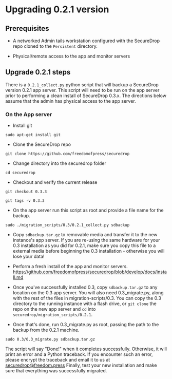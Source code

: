 # Upgrading 0.2.1 version

## Prerequisites

* A networked Admin tails workstation configured with the SecureDrop repo cloned to the `Persistent` directory.

* Physical/remote access to the app and monitor servers

## Upgrade 0.2.1 steps

There is a `0.2.1_collect.py` python script that will backup a SecureDrop version 0.2.1 app server. This script will need to be run on the app server prior to performing a clean install of SecureDrop 0.3.x. The directions below assume that the admin has physical access to the app server.

### On the App server

* Install git

`sudo apt-get install git`

* Clone the SecureDrop repo

`git clone https://github.com/freedomofpress/securedrop`

* Change directory into the securedrop folder

`cd securedrop`

* Checkout and verify the current release

`git checkout 0.3.3`

`git tags -v 0.3.3`

* On the app server run this script as root and provide a file name for the backup.

`sudo ./migration_scripts/0.3/0.2.1_collect.py sdbackup`

* Copy `sdbackup.tar.gz` to removable media and transfer it to the  new instance's app server. If you are re-using the same hardware for  your 0.3 installation as you did for 0.2.1, make sure you copy this file  to a external media before beginning the 0.3 installation - otherwise  you will lose your data!

* Perform a fresh install of the app and monitor servers. https://github.com/freedomofpress/securedrop/blob/develop/docs/install.md

* Once you've successfully installed 0.3, copy `sdbackup.tar.gz` to any location on the 0.3 app server. You will also need 0.3_migrate.py, along with the rest of the files in migration-scripts/0.3. You can copy the 0.3 directory to the running instance with a flash drive, or `git clone` the repo on the new app server and `cd` into `securedrop/migration_scripts/0.2.1`.

* Once that's done, run 0.3_migrate.py as root, passing the path to the backup from the 0.2.1 machine.

`sudo 0.3/0.3_migrate.py sdbackup.tar.gz`

The script will say "Done!" when it completes successfully.  Otherwise, it will print an error and a Python traceback. If you  encounter such an error, please encrypt the traceback and email it to us at securedrop@freedom.press
Finally, test your new installation and make sure that everything was successfully migrated.
